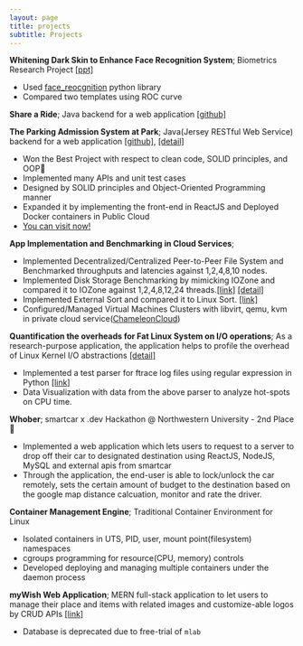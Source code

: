 ```yaml
---
layout: page
title: projects
subtitle: Projects
---
```

**Whitening Dark Skin to Enhance Face Recognition System**; Biometrics Research Project [[ppt]]()
* Used [face_reocgnition](https://pypi.org/project/face-recognition/) python library
* Compared two templates using ROC curve

**Share a Ride**; Java backend for a web application [[github]](https://github.com/gyucheonheo/sar)

**The Parking Admission System at Park**; Java(Jersey RESTful Web Service) backend for a web application [[github]](https://github.com/gyucheonheo/parkpay-docker-compose), [[detail]]()
* Won the Best Project with respect to clean code, SOLID principles, and OOP🏅
* Implemented many APIs and unit test cases
* Designed by SOLID principles and Object-Oriented Programming manner
* Expanded it by implementing the front-end in ReactJS and Deployed Docker containers in Public Cloud
* [You can visit now!](http://165.227.90.43:3000/)

**App Implementation and Benchmarking in Cloud Services**; 
* Implemented Decentralized/Centralized Peer-to-Peer File System and Benchmarked throughputs and latencies against 1,2,4,8,10 nodes.
* Implemented Disk Storage Benchmarking by mimicking IOZone and compared it to IOZone against 1,2,4,8,12,24 threads.[[link]](https://github.com/gyucheonheo/hawkdisk) [[detail]]()
* Implemented External Sort and compared it to Linux Sort. [[link]](https://github.com/gyucheonheo/hawksort)
* Configured/Managed Virtual Machines Clusters with libvirt, qemu, kvm in private cloud service([ChameleonCloud](https://www.chameleoncloud.org))

**Quantification the overheads for Fat Linux System on I/O operations**; As a research-purpose application, the application helps to profile the overhead of Linux Kernel I/O abstractions [[detail]]()
* Implemented a test parser for ftrace log files using regular expression in Python [[link]](https://github.com/gyucheonheo/iotracer)
* Data Visualization with data from the above parser to analyze hot-spots on CPU time.

**Whober**; smartcar x .dev Hackathon @ Northwestern University - 2nd Place 🥈
* Implemented a web application which lets users to request to a server to drop off their car to designated destination using ReactJS, NodeJS, MySQL and external apis from smartcar
* Through the application, the end-user is able to lock/unlock the car remotely, sets the certain amount of budget to the destination based on the google map distance calcuation, monitor and rate the driver.

**Container Management Engine**; Traditional Container Environment for Linux
* Isolated containers in UTS, PID, user, mount point(filesystem) namespaces
* cgroups programming for resource(CPU, memory) controls
* Developed deploying and managing multiple containers under the daemon process

**myWish Web Application**; MERN full-stack application to let users to manage their place and items with related images and customize-able logos by CRUD APIs [[link]](https://blooming-journey-31689.herokuapp.com)
* Database is deprecated due to free-trial of `mlab`



